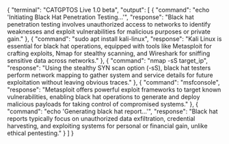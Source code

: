 {
  "terminal": "CATGPTOS Live 1.0 beta",
  "output": [
    {
      "command": "echo 'Initiating Black Hat Penetration Testing...'",
      "response": "Black hat penetration testing involves unauthorized access to networks to identify weaknesses and exploit vulnerabilities for malicious purposes or private gain."
    },
    {
      "command": "sudo apt install kali-linux",
      "response": "Kali Linux is essential for black hat operations, equipped with tools like Metasploit for crafting exploits, Nmap for stealthy scanning, and Wireshark for sniffing sensitive data across networks."
    },
    {
      "command": "nmap -sS target_ip",
      "response": "Using the stealthy SYN scan option (-sS), black hat testers perform network mapping to gather system and service details for future exploitation without leaving obvious traces."
    },
    {
      "command": "msfconsole",
      "response": "Metasploit offers powerful exploit frameworks to target known vulnerabilities, enabling black hat operations to generate and deploy malicious payloads for taking control of compromised systems."
    },
    {
      "command": "echo 'Generating black hat report...'",
      "response": "Black hat reports typically focus on unauthorized data exfiltration, credential harvesting, and exploiting systems for personal or financial gain, unlike ethical pentesting."
    }
  ]
}
